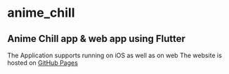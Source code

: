 # anime_chill

## Anime Chill app & web app using Flutter

The Application supports running on iOS as well as on web
The website is hosted on [GitHub Pages](https://c2p-cmd.github.io/anime_chill_web/)
